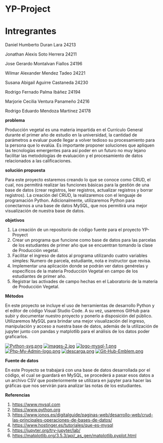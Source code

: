 # YP-Project

# Intregrantes 
Daniel Humberto Duran Lara 24213

Jonathan Alexis Soto Herrera 24211

Jose Gerardo Montalvan Fiallos 24196

Wilmar Alexander Mendez Tadeo 24221

Susana Abigail Aguirre Castaneda 24230

Rodrigo Fernado Palma Ibáñez 24194

Marjorie Cecilia Ventura Panameño 24216

Rodrigo Eduardo Mendoza Martínez 24178

**problema** 

Producción vegetal es una materia impartida en el Currículo General durante el primer año de estudio en la universidad, la cantidad de parámetros a evaluar puede llegar a volver tedioso su procesamiento para la persona que lo evalúa. Es importante proponer soluciones que apliquen las tecnologías emergentes para así poder en un futuro no muy lejano facilitar las metodologías de evaluación y el procesamiento de datos relacionados a las calificaciones. 

**solución propuesta**

Para este proyecto estaremos creando lo que se conoce como CRUD, el cual, nos permitirá realizar las funciones básicas para la gestión de una base de datos (crear registros, leer registros, actualizar registros y borrar registros). La creación del CRUD, la realizaremos con el lenguaje de programación Python. Adicionalmente, utilizaremos Python para conectarnos a una base de datos MySQL, que nos permitirá una mejor visualización de nuestra base de datos. 

**objetivos**
1.	La creación de un repositorio de código fuente para el proyecto YP-Proyect
2.	Crear un programa que funcione como base de datos para las parcelas de los estudiantes de primer año que se encuentran tomando la clase de Producción vegetal.
3.	Facilitar el ingreso de datos al programa utilizando cuatro variables simples: Numero de parcela, estudiante, nota e instructor que revisa.
4.	Implementar una aplicación donde se podrán ver datos genérelas y específicos de la materia Producción Vegetal en campo de los estudiantes de primer año.
5.	Registrar las activades de campo hechas en el Laboratorio de la materia de Producción Vegetal.

**Métodos** 

En este proyecto se incluye el uso de herramientas de desarrollo Python y el editor 
de código Visual Studio Code. A su vez, usaremos GitHub para subir y 
documentar nuestro proyecto y ponerlo a disposición del público. Utilizaremos 
MySQL para brindar una mejor visualización del ingreso, manipulación y acceso 
a nuestra base de datos, además de la utilización de jupyter junto con pandas y 
matplotlib para el análisis de los datos poder graficarlos. 

[![Python-svg.png](https://i.postimg.cc/m2kXvnY1/Python-svg.png)](https://postimg.cc/56cSvnkf)
[![images-2.jpg](https://i.postimg.cc/YCW7QRCZ/images-2.jpg)](https://postimg.cc/4YsjgztQ)
[![logo-mysql-1.png](https://i.postimg.cc/ZqnMrKHR/logo-mysql-1.png)](https://postimg.cc/XZMLWWTS)
[![Php-My-Admin-logo.png](https://i.postimg.cc/Qt5SbBTX/Php-My-Admin-logo.png)](https://postimg.cc/ZBbrY5Hg)
[![descarga.png](https://i.postimg.cc/c41MKkX1/descarga.png)](https://postimg.cc/9zSqKp6s)
[![Git-Hub-Emblem.png](https://i.postimg.cc/MHpMGNxh/Git-Hub-Emblem.png)](https://postimg.cc/8JxPKy7H)

**Fuente de datos**

En este Proyecto se trabajará con una base de datos desarrollada por el código, el cual se guardará en MySQL, se procederá a pasar esos datos a un archivo CSV que posteriormente se utilizara en jupyter para hacer las gráficas que nos servirán para analizar las notas de los estudiantes.

**Referencias** 

1.	https://www.mysql.com
2.	https://www.python.org
3.	https://www.ionos.es/digitalguide/paginas-web/desarrollo-web/crud-las-principales-operaciones-de-bases-de-datos/
4.	https://www.hostinger.es/tutoriales/que-es-mysql
5.	https://jupyter.org/try-jupyter/lab/
6.	https://matplotlib.org/3.5.3/api/_as_gen/matplotlib.pyplot.html
